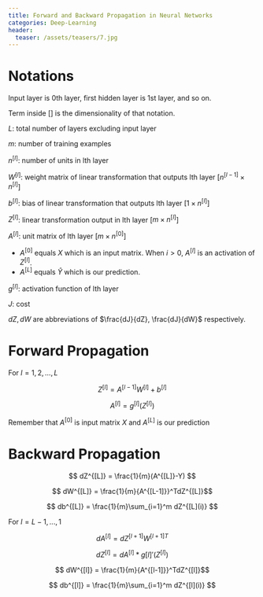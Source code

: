 ```yaml
---
title: Forward and Backward Propagation in Neural Networks
categories: Deep-Learning
header:
  teaser: /assets/teasers/7.jpg
---
```


# Notations

Input layer is 0th layer, first hidden layer is 1st layer, and so on.

Term inside [] is the dimensionality of that notation.

$L$: total number of layers excluding input layer

$m$: number of training examples

$n^{[l]}$: number of units in lth layer

$W^{[l]}$: weight matrix of linear transformation that outputs lth layer [$n^{[l-1]}\times n^{[l]}$]

$b^{[l]}$: bias of linear transformation that outputs lth layer [$1 \times n^{[l]}$]

$Z^{[l]}$: linear transformation output in lth layer [$m\times n^{[l]}$]

$A^{[l]}$: unit matrix of lth layer [$m\times n^{[0]}$] <br>
* $A^{[0]}$ equals $X$ which is an input matrix. When $i>0$, $A^{[l]}$ is an activation of $Z^{[l]}$.
* $A^{[L]}$ equals $\hat{Y}$ which is our prediction.

$g^{[l]}$: activation function of lth layer

$J$: cost

$dZ, dW$ are abbreviations of $\frac{dJ}{dZ}, \frac{dJ}{dW}$ respectively.

# Forward Propagation

For $l=1,2,...,L$

$$ Z^{[l]} = A^{[l-1]}W^{[l]}+b^{[l]} $$

$$ A^{[l]} = g^{[l]}(Z^{[l]}) $$

Remember that $A^{[0]}$ is input matrix $X$ and $A^{[L]}$ is our prediction

# Backward Propagation

$$ dZ^{[L]} = \frac{1}{m}(A^{[L]}-Y) $$

$$ dW^{[L]} = \frac{1}{m}{A^{[L-1]}}^TdZ^{[L]}$$

$$ db^{[L]} = \frac{1}{m}\sum_{i=1}^m dZ^{[L](i)} $$

For $l=L-1,...,1$

$$ dA^{[l]} = dZ^{[l+1]}{W^{[l+1]}}^T $$

$$ dZ^{[l]} = dA^{[l]}*g{[l]}'(Z^{[l]}) $$

$$ dW^{[l]} = \frac{1}{m}{A^{[l-1]}}^TdZ^{[l]}$$

$$ db^{[l]} = \frac{1}{m}\sum_{i=1}^m dZ^{[l](i)} $$
